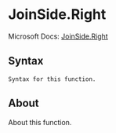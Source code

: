 ---
---

# JoinSide.Right

Microsoft Docs: [JoinSide.Right](https://docs.microsoft.com/en-us/powerquery-m/joinside-right)

## Syntax

```powerquery-m
Syntax for this function.
```

## About

About this function.

